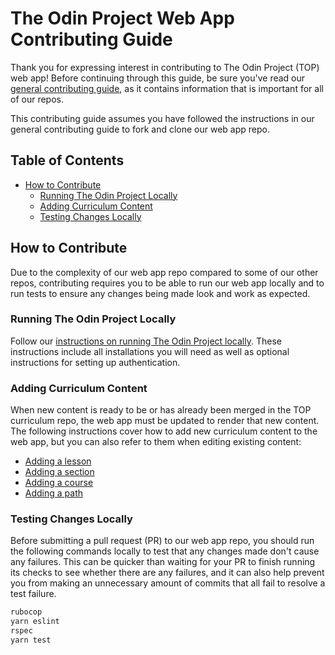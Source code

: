 # The Odin Project Web App Contributing Guide

Thank you for expressing interest in contributing to The Odin Project (TOP) web app! Before continuing through this guide, be sure you've read our [general contributing guide](https://github.com/TheOdinProject/.github/blob/main/CONTRIBUTING.md), as it contains information that is important for all of our repos.

This contributing guide assumes you have followed the instructions in our general contributing guide to fork and clone our web app repo.

## Table of Contents
- [How to Contribute](#how-to-contribute)
  - [Running The Odin Project Locally](#running-the-odin-project-locally)
  - [Adding Curriculum Content](#adding-curriculum-content)
  - [Testing Changes Locally](#testing-changes-locally)

## How to Contribute

Due to the complexity of our web app repo compared to some of our other repos, contributing requires you to be able to run our web app locally and to run tests to ensure any changes being made look and work as expected.

### Running The Odin Project Locally

Follow our [instructions on running The Odin Project locally](https://github.com/TheOdinProject/theodinproject/wiki/Running-The-Odin-Project-Locally). These instructions include all installations you will need as well as optional instructions for setting up authentication.

### Adding Curriculum Content

When new content is ready to be or has already been merged in the TOP curriculum repo, the web app must be updated to render that new content. The following instructions cover how to add new curriculum content to the web app, but you can also refer to them when editing existing content:

- [Adding a lesson](https://github.com/TheOdinProject/theodinproject/wiki/Adding-a-Lesson)
- [Adding a section](https://github.com/TheOdinProject/theodinproject/wiki/Adding-a-Section)
- [Adding a course](https://github.com/TheOdinProject/theodinproject/wiki/Adding-a-Course)
- [Adding a path](https://github.com/TheOdinProject/theodinproject/wiki/Adding-a-Path)

### Testing Changes Locally

Before submitting a pull request (PR) to our web app repo, you should run the following commands locally to test that any changes made don't cause any failures. This can be quicker than waiting for your PR to finish running its checks to see whether there are any failures, and it can also help prevent you from making an unnecessary amount of commits that all fail to resolve a test failure.

```bash
rubocop
yarn eslint
rspec
yarn test
```
